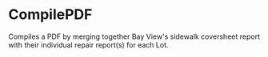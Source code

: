 # CompilePDF
Compiles a PDF by merging together Bay View's sidewalk coversheet report with their individual repair report(s) for each Lot.
